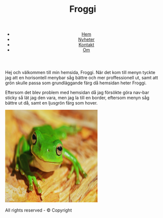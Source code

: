 <!DOCTYPE html>
<html>
<head>
    <title>Exempel 1 navigation bar</title>
<meta charset = "utf-8" />
<link href = "navigation.css" rel="stylesheet" type="text/css" />

</head>
<body>
    <div class="wrapper">
        <header class="header">
            <h1>Froggi</h1>
        </header>
        <header class="mainmenu">
            <ul>
                <li><a href="home.html">Hem</a></li>
                <li><a href="news.html">Nyheter</a></li>
                <li><a href="contacts.html">Kontakt</a></li>
                <li><a href="about.html">Om</a></li>
            </ul>
        </header>
        <div class="wrapper_2col">
            <div class="leftcol">
                <p>
                    Hej och välkommen till min hemsida, Froggi. När det kom till menyn tyckte jag att en horisontell menybar såg bättre och mer proffessionell ut, samt att grön skulle passa som grundläggande färg då hemsidan heter Froggi. 
                </p>
                </div><!--leftcol slutar-->
                <div class="rightcol">
                    <p>
                         Eftersom det blev problem med hemsidan då jag försökte göra nav-bar sticky så lät jag den vara, men jag la till en border, eftersom menyn såg bättre ut då, samt en ljusgrön färg som hover.
                    <p><img src="david-clode-2slBHG3HtdA-unsplash (1).jpg" height="300" width="300" alt="Foto"></p>
                    </p>
                    <div class="push"></div>
                    </div><!--rightcol slutar-->
                    </div><!--wrapper2col slutar-->
                    <footer class="footer">
                        <p>All rights reserved - &#169; Copyright</p>
                    </footer>
                </div><!--wrapper slutar-->
</body>
</html>
